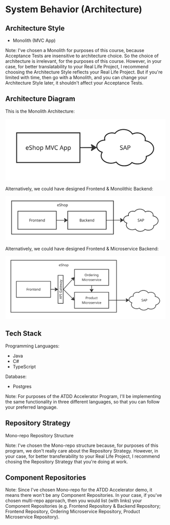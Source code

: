 # System Behavior (Architecture)

## Architecture Style

- Monolith (MVC App)

Note: I've chosen a Monolith for purposes of this course, because Acceptance Tests are insensitive to architecture choice. So the choice of architecture is irrelevant, for the purposes of this course. However, in your case, for better translatability to your Real Life Project, I recommend choosing the Architecture Style reflects your Real Life Project. But if you're limited with time, then go with a Monolith, and you can change your Architecture Style later, it shouldn't affect your Acceptance Tests.

## Architecture Diagram

This is the Monolith Architecture:

![Monolith](images/architecture-monolith.jpg)

Alternatively, we could have designed Frontend & Monolithic Backend:

![Frontend & Monolithic Backend](images/architecture-frontend-and-monolithic-backend.jpg)

Alternatively, we could have designed Frontend & Microservice Backend:

![Frontend & Microservice Backend](images/architecture-frontend-and-microservice-backend.jpg)

## Tech Stack

Programming Languages:
- Java
- C#
- TypeScript

Database:
- Postgres

Note: For purposes of the ATDD Accelerator Program, I'll be implementing the same functionality in three different languages, so that you can follow your preferred language.

## Repository Strategy

Mono-repo Repository Structure

Note: I've chosen the Mono-repo structure because, for purposes of this program, we don't really care about the Repository Strategy. However, in your case, for better transferability to your Real Life Project, I recommend chosing the Repository Strategy that you're doing at work.

## Component Repositories

Note: Since I've chosen Mono-repo for the ATDD Accelerator demo, it means there won't be any Component Repositories. In your case, if you've chosen multi-repo approach, then you would list (with links) your Component Repositories (e.g. Frontend Repository & Backend Repository; Frontend Repository, Ordering Microservice Repository, Product Microservice Repository).